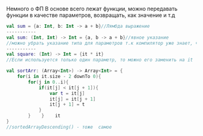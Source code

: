 Немного о ФП
В основе всего лежат функции, можно передавать функции в качестве параметров, возвращать, как значение и т.д

```kotlin
val sum = {a: Int, b: Int -> a + b}//Лямбда выражение
-----------
val sum: (Int, Int) -> Int = {a, b -> a + b}//явное указание
//можно убрать указание типа для параметров т.к компилятор уже знает, что должно передаваться
-----------
val square: (Int) -> Int = {it * it}
//Если используется только один параметр, то можно его заменить на it

val sortArr: (Array<Int>) -> Array<Int> = {  
    for(i in it.size - 2 downTo 0){  
        for(j in 0..i){  
            if(it[j] < it[j + 1]){  
                var t = it[j]  
                it[j] = it[j + 1]  
                it[j + 1] = t  
            }  
        }    }    it  
}
//sortedArrayDescending() - тоже  самое
```